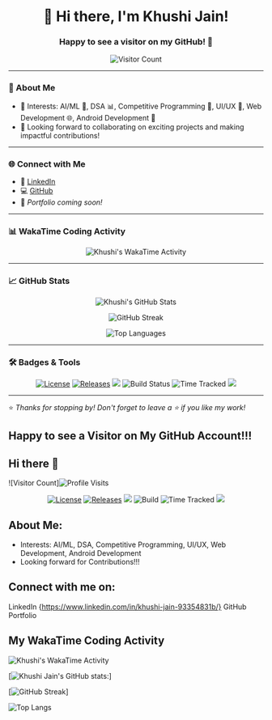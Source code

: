 
<h1 align="center">👋 Hi there, I'm Khushi Jain!</h1>
<h3 align="center">Happy to see a visitor on my GitHub! 🚀</h3>

<p align="center">
  <img src="https://img.shields.io/endpoint?url=https://yasinkalkan.com/api/githubvisitorstats/track/?user=KJ-Khushi-Jain" alt="Visitor Count" />
</p>

---

### 💫 About Me

- 🎯 Interests: AI/ML 🤖, DSA 📊, Competitive Programming 🧠, UI/UX 🎨, Web Development 🌐, Android Development 📱  
- 🤝 Looking forward to collaborating on exciting projects and making impactful contributions!

---

### 🌐 Connect with Me

- 🔗 [LinkedIn](https://www.linkedin.com/in/khushi-jain-93354831b/)
- 💻 [GitHub](https://github.com/KJ-Khushi-Jain)
- 🌟 *Portfolio coming soon!*

---

### 📊 WakaTime Coding Activity

<p align="center">
  <img src="https://github.com/KJ-Khushi-Jain/KJ-Khushi_Jain/blob/main/images/stat.svg" alt="Khushi's WakaTime Activity"/>
</p>

---

### 📈 GitHub Stats

<p align="center">
  <img src="https://github-readme-stats.vercel.app/api?username=KJ-Khushi-Jain&show_icons=true&theme=transparent" alt="Khushi's GitHub Stats" />
</p>

<p align="center">
  <img src="https://streak-stats.demolab.com/?user=KJ-Khushi-Jain&theme=transparent&ring=yellow&fire=orange&currStreakLabel=yellow" alt="GitHub Streak" />
</p>

<p align="center">
  <img src="https://github-readme-stats.vercel.app/api/top-langs/?username=KJ-Khushi-Jain&layout=compact&theme=transparent" alt="Top Languages" />
</p>

---

### 🛠️ Badges & Tools

<p align="center">
  <a href="https://github.com/avinal/Profile-Readme-WakaTime/blob/master/LICENSE"><img src="https://img.shields.io/github/license/avinal/Profile-Readme-WakaTime" alt="License"></a>
  <a href="https://github.com/avinal/Profile-Readme-WakaTime/releases"><img src="https://img.shields.io/github/v/release/avinal/Profile-Readme-WakaTime" alt="Releases"></a>
  <a href="https://github.com/avinal/lark"><img src="https://img.shields.io/badge/uses-avinal%2Flark-blueviolet"></a>
  <img src="https://github.com/avinal/avinal/workflows/Build%20Graph/badge.svg" alt="Build Status">
  <img src="https://wakatime.com/badge/github/avinal/Profile-Readme-WakaTime.svg" alt="Time Tracked">
  <a href="https://github.com/avinal/Profile-Readme-WakaTime/discussions"><img src="https://img.shields.io/badge/QnA-Discussions-blueviolet"></a>
</p>

---

⭐️ *Thanks for stopping by! Don't forget to leave a ⭐️ if you like my work!*







## Happy to see a Visitor on My GitHub Account!!!
## Hi there 👋

![Visitor Count]![Profile Visits](https://img.shields.io/endpoint?url=https://yasinkalkan.com/api/githubvisitorstats/track/?user=KJ-Khushi-Jain)





<p align=center><a href="https://github.com/avinal/Profile-Readme-WakaTime/blob/master/LICENSE"><img src="https://img.shields.io/github/license/avinal/Profile-Readme-WakaTime" alt="License"></a> <a href="https://github.com/avinal/Profile-Readme-WakaTime/releases"><img src="https://img.shields.io/github/v/release/avinal/Profile-Readme-WakaTime" alt="Releases"></a> <a href="https://github.com/avinal/lark"><img src="https://img.shields.io/badge/uses-avinal%2Flark-blueviolet"></a> <img src="https://github.com/avinal/avinal/workflows/Build%20Graph/badge.svg" alt="Build"> <img src="https://wakatime.com/badge/github/avinal/Profile-Readme-WakaTime.svg" alt="Time Tracked"> <a href="https://github.com/avinal/Profile-Readme-WakaTime/discussions"><img src="https://img.shields.io/badge/QnA-Discussions-blueviolet"></a></p>

## About Me:
 - Interests: AI/ML, DSA, Competitive Programming, UI/UX, Web Development, Android Development
 - Looking forward for Contributions!!!

## Connect with me on:

   LinkedIn {https://www.linkedin.com/in/khushi-jain-93354831b/}
   GitHub
   Portfolio

## My WakaTime Coding Activity

<img src="https://github.com/KJ-Khushi-Jain/KJ-Khushi_Jain/blob/main/images/stat.svg" alt="Khushi's WakaTime Activity"/>

[![Khushi Jain's GitHub stats:](https://github-readme-stats.vercel.app/api?username=KJ-Khushi-Jain&show_icons=true&theme=transparent)]

[![GitHub Streak](https://streak-stats.demolab.com/?user=KJ-Khushi-Jain&theme=transparent&color="yellow")]

![Top Langs](https://github-readme-stats.vercel.app/api/top-langs/?username=KJ-Khushi-Jain&size_weight=0.5&count_weight=0.5&theme=transparent)
